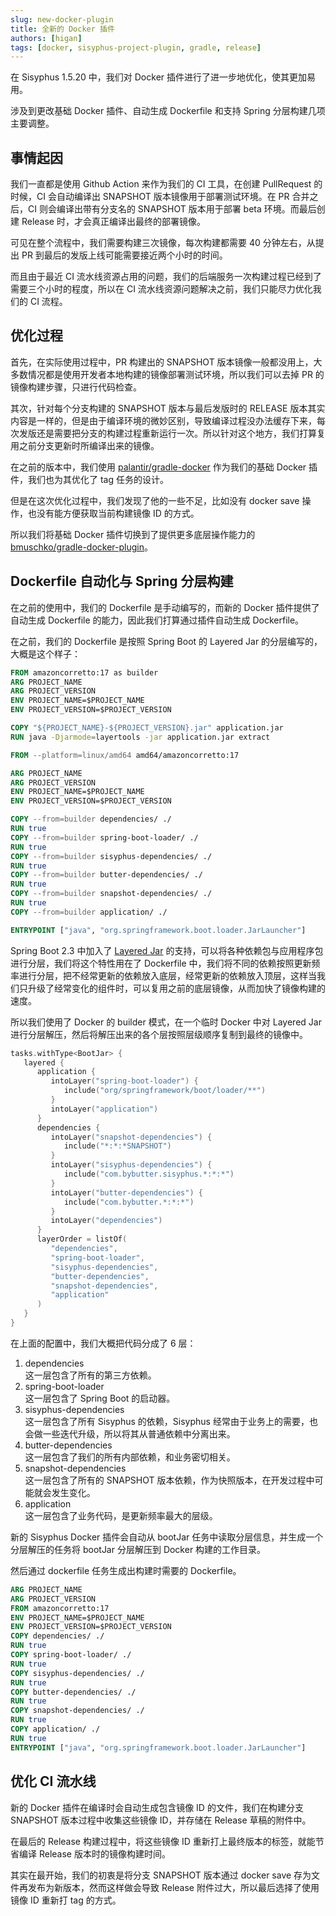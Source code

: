 ```yaml
---
slug: new-docker-plugin
title: 全新的 Docker 插件
authors: [higan]
tags: [docker, sisyphus-project-plugin, gradle, release]
---
```


在 Sisyphus 1.5.20 中，我们对 Docker 插件进行了进一步地优化，使其更加易用。

涉及到更改基础 Docker 插件、自动生成 Dockerfile 和支持 Spring 分层构建几项主要调整。

<!--truncate-->

## 事情起因

我们一直都是使用 Github Action 来作为我们的 CI 工具，在创建 PullRequest 的时候，CI 会自动编译出 SNAPSHOT 版本镜像用于部署测试环境。在
PR 合并之后，CI 则会编译出带有分支名的 SNAPSHOT 版本用于部署 beta 环境。而最后创建 Release 时，才会真正编译出最终的部署镜像。

可见在整个流程中，我们需要构建三次镜像，每次构建都需要 40 分钟左右，从提出 PR 到最后的发版上线可能需要接近两个小时的时间。

而且由于最近 CI 流水线资源占用的问题，我们的后端服务一次构建过程已经到了需要三个小时的程度，所以在 CI
流水线资源问题解决之前，我们只能尽力优化我们的 CI 流程。

## 优化过程

首先，在实际使用过程中，PR 构建出的 SNAPSHOT 版本镜像一般都没用上，大多数情况都是使用开发者本地构建的镜像部署测试环境，所以我们可以去掉
PR 的镜像构建步骤，只进行代码检查。

其次，针对每个分支构建的 SNAPSHOT 版本与最后发版时的 RELEASE
版本其实内容是一样的，但是由于编译环境的微妙区别，导致编译过程没办法缓存下来，每次发版还是需要把分支的构建过程重新运行一次。所以针对这个地方，我们打算复用之前分支更新时所编译出来的镜像。

在之前的版本中，我们使用 [palantir/gradle-docker](https://github.com/palantir/gradle-docker) 作为我们的基础 Docker
插件，我们也为其优化了 tag 任务的设计。

但是在这次优化过程中，我们发现了他的一些不足，比如没有 docker save 操作，也没有能方便获取当前构建镜像 ID 的方式。

所以我们将基础 Docker
插件切换到了提供更多底层操作能力的 [bmuschko/gradle-docker-plugin](https://github.com/bmuschko/gradle-docker-plugin)。

## Dockerfile 自动化与 Spring 分层构建

在之前的使用中，我们的 Dockerfile 是手动编写的，而新的 Docker 插件提供了自动生成 Dockerfile 的能力，因此我们打算通过插件自动生成
Dockerfile。

在之前，我们的 Dockerfile 是按照 Spring Boot 的 Layered Jar 的分层编写的，大概是这个样子：

```dockerfile
FROM amazoncorretto:17 as builder
ARG PROJECT_NAME
ARG PROJECT_VERSION
ENV PROJECT_NAME=$PROJECT_NAME
ENV PROJECT_VERSION=$PROJECT_VERSION

COPY "${PROJECT_NAME}-${PROJECT_VERSION}.jar" application.jar
RUN java -Djarmode=layertools -jar application.jar extract

FROM --platform=linux/amd64 amd64/amazoncorretto:17

ARG PROJECT_NAME
ARG PROJECT_VERSION
ENV PROJECT_NAME=$PROJECT_NAME
ENV PROJECT_VERSION=$PROJECT_VERSION

COPY --from=builder dependencies/ ./
RUN true
COPY --from=builder spring-boot-loader/ ./
RUN true
COPY --from=builder sisyphus-dependencies/ ./
RUN true
COPY --from=builder butter-dependencies/ ./
RUN true
COPY --from=builder snapshot-dependencies/ ./
RUN true
COPY --from=builder application/ ./

ENTRYPOINT ["java", "org.springframework.boot.loader.JarLauncher"]
```

Spring Boot 2.3
中加入了 [Layered Jar](https://spring.io/blog/2020/08/14/creating-efficient-docker-images-with-spring-boot-2-3)
的支持，可以将各种依赖包与应用程序包进行分层，我们将这个特性用在了 Dockerfile
中，我们将不同的依赖按照更新频率进行分层，把不经常更新的依赖放入底层，经常更新的依赖放入顶层，这样当我们只升级了经常变化的组件时，可以复用之前的底层镜像，从而加快了镜像构建的速度。

所以我们使用了 Docker 的 builder 模式，在一个临时 Docker 中对 Layered Jar 进行分层解压，然后将解压出来的各个层按照层级顺序复制到最终的镜像中。

```kotlin
tasks.withType<BootJar> {
   layered {
      application {
         intoLayer("spring-boot-loader") {
            include("org/springframework/boot/loader/**")
         }
         intoLayer("application")
      }
      dependencies {
         intoLayer("snapshot-dependencies") {
            include("*:*:*SNAPSHOT")
         }
         intoLayer("sisyphus-dependencies") {
            include("com.bybutter.sisyphus.*:*:*")
         }
         intoLayer("butter-dependencies") {
            include("com.bybutter.*:*:*")
         }
         intoLayer("dependencies")
      }
      layerOrder = listOf(
         "dependencies",
         "spring-boot-loader",
         "sisyphus-dependencies",
         "butter-dependencies",
         "snapshot-dependencies",
         "application"
      )
   }
}
```

在上面的配置中，我们大概把代码分成了 6 层：

1. dependencies  
   这一层包含了所有的第三方依赖。
2. spring-boot-loader  
   这一层包含了 Spring Boot 的启动器。
3. sisyphus-dependencies  
   这一层包含了所有 Sisyphus 的依赖，Sisyphus 经常由于业务上的需要，也会做一些迭代升级，所以将其从普通依赖中分离出来。
4. butter-dependencies  
   这一层包含了我们的所有内部依赖，和业务密切相关。
5. snapshot-dependencies  
   这一层包含了所有的 SNAPSHOT 版本依赖，作为快照版本，在开发过程中可能就会发生变化。
6. application  
   这一层包含了业务代码，是更新频率最大的层级。

新的 Sisyphus Docker 插件会自动从 bootJar 任务中读取分层信息，并生成一个分层解压的任务将 bootJar 分层解压到 Docker
构建的工作目录。

然后通过 dockerfile 任务生成出构建时需要的 Dockerfile。

```dockerfile
ARG PROJECT_NAME
ARG PROJECT_VERSION
FROM amazoncorretto:17
ENV PROJECT_NAME=$PROJECT_NAME
ENV PROJECT_VERSION=$PROJECT_VERSION
COPY dependencies/ ./
RUN true
COPY spring-boot-loader/ ./
RUN true
COPY sisyphus-dependencies/ ./
RUN true
COPY butter-dependencies/ ./
RUN true
COPY snapshot-dependencies/ ./
RUN true
COPY application/ ./
RUN true
ENTRYPOINT ["java", "org.springframework.boot.loader.JarLauncher"]
```

## 优化 CI 流水线

新的 Docker 插件在编译时会自动生成包含镜像 ID 的文件，我们在构建分支 SNAPSHOT 版本过程中收集这些镜像 ID，并存储在 Release
草稿的附件中。

在最后的 Release 构建过程中，将这些镜像 ID 重新打上最终版本的标签，就能节省编译 Release 版本时的镜像构建时间。

其实在最开始，我们的初衷是将分支 SNAPSHOT 版本通过 docker save 存为文件再发布为新版本，然而这样做会导致 Release
附件过大，所以最后选择了使用镜像 ID 重新打 tag 的方式。
